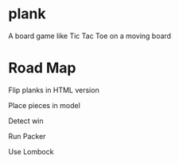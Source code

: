 plank
=====

A board game like Tic Tac Toe on a moving board

Road Map
========
Flip planks in HTML version

Place pieces in model

Detect win

Run Packer

Use Lombock

